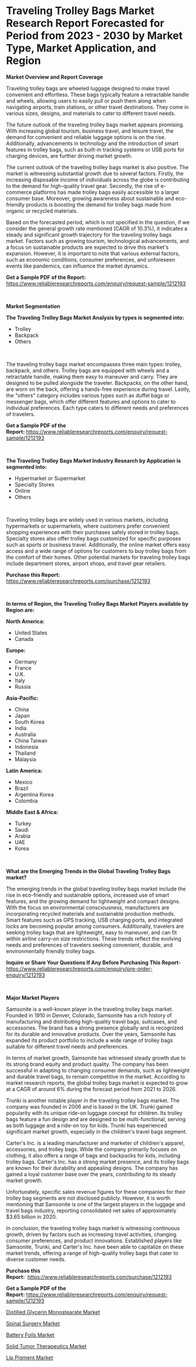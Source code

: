 <p><h1>Traveling Trolley Bags Market Research Report Forecasted for Period from 2023 -  2030 by Market Type, Market Application, and Region</h1></p><p><strong>Market Overview and Report Coverage</strong></p>
<p><p>Traveling trolley bags are wheeled luggage designed to make travel convenient and effortless. These bags typically feature a retractable handle and wheels, allowing users to easily pull or push them along when navigating airports, train stations, or other travel destinations. They come in various sizes, designs, and materials to cater to different travel needs.</p><p>The future outlook of the traveling trolley bags market appears promising. With increasing global tourism, business travel, and leisure travel, the demand for convenient and reliable luggage options is on the rise. Additionally, advancements in technology and the introduction of smart features in trolley bags, such as built-in tracking systems or USB ports for charging devices, are further driving market growth.</p><p>The current outlook of the traveling trolley bags market is also positive. The market is witnessing substantial growth due to several factors. Firstly, the increasing disposable income of individuals across the globe is contributing to the demand for high-quality travel gear. Secondly, the rise of e-commerce platforms has made trolley bags easily accessible to a larger consumer base. Moreover, growing awareness about sustainable and eco-friendly products is boosting the demand for trolley bags made from organic or recycled materials.</p><p>Based on the forecasted period, which is not specified in the question, if we consider the general growth rate mentioned (CAGR of 10.3%), it indicates a steady and significant growth trajectory for the traveling trolley bags market. Factors such as growing tourism, technological advancements, and a focus on sustainable products are expected to drive this market's expansion. However, it is important to note that various external factors, such as economic conditions, consumer preferences, and unforeseen events like pandemics, can influence the market dynamics.</p></p>
<p><strong>Get a Sample PDF of the Report:</strong> <a href="https://www.reliableresearchreports.com/enquiry/request-sample/1212193">https://www.reliableresearchreports.com/enquiry/request-sample/1212193</a></p>
<p>&nbsp;</p>
<p><strong>Market Segmentation</strong></p>
<p><strong>The Traveling Trolley Bags Market Analysis by types is segmented into:</strong></p>
<p><ul><li>Trolley</li><li>Backpack</li><li>Others</li></ul></p>
<p>&nbsp;</p>
<p><p>The traveling trolley bags market encompasses three main types: trolley, backpack, and others. Trolley bags are equipped with wheels and a retractable handle, making them easy to maneuver and carry. They are designed to be pulled alongside the traveler. Backpacks, on the other hand, are worn on the back, offering a hands-free experience during travel. Lastly, the "others" category includes various types such as duffel bags or messenger bags, which offer different features and options to cater to individual preferences. Each type caters to different needs and preferences of travelers.</p></p>
<p><strong>Get a Sample PDF of the Report:</strong>&nbsp;<a href="https://www.reliableresearchreports.com/enquiry/request-sample/1212193">https://www.reliableresearchreports.com/enquiry/request-sample/1212193</a></p>
<p>&nbsp;</p>
<p><strong>The Traveling Trolley Bags Market Industry Research by Application is segmented into:</strong></p>
<p><ul><li>Hypermarket or Supermarket</li><li>Specialty Stores</li><li>Online</li><li>Others</li></ul></p>
<p>&nbsp;</p>
<p><p>Traveling trolley bags are widely used in various markets, including hypermarkets or supermarkets, where customers prefer convenient shopping experiences with their purchases safely stored in trolley bags. Specialty stores also offer trolley bags customized for specific purposes such as sports or business travel. Additionally, the online market offers easy access and a wide range of options for customers to buy trolley bags from the comfort of their homes. Other potential markets for traveling trolley bags include department stores, airport shops, and travel gear retailers.</p></p>
<p><strong>Purchase this Report:</strong>&nbsp; <a href="https://www.reliableresearchreports.com/purchase/1212193">https://www.reliableresearchreports.com/purchase/1212193</a></p>
<p>&nbsp;</p>
<p><strong>In terms of Region, the Traveling Trolley Bags Market Players available by Region are:</strong></p>
<p>
    <p> <strong> North America: </strong>
        <ul>
            <li>United States</li>
            <li>Canada</li>
        </ul>
        </p> 
    <p> <strong> Europe: </strong>
        <ul>
            <li>Germany</li>
            <li>France</li>
            <li>U.K.</li>
            <li>Italy</li>
            <li>Russia</li>
        </ul>
        </p> 
    <p> <strong> Asia-Pacific: </strong>
        <ul>
            <li>China</li>
            <li>Japan</li>
            <li>South Korea</li>
            <li>India</li>
            <li>Australia</li>
            <li>China Taiwan</li>
            <li>Indonesia</li>
            <li>Thailand</li>
            <li>Malaysia</li>
        </ul>
        </p> 
    <p> <strong> Latin America: </strong>
        <ul>
            <li>Mexico</li>
            <li>Brazil</li>
            <li>Argentina Korea</li>
            <li>Colombia</li>
        </ul>
        </p> 
    <p> <strong> Middle East & Africa: </strong>
        <ul>
            <li>Turkey</li>
            <li>Saudi</li>
            <li>Arabia</li>
            <li>UAE</li>
            <li>Korea</li>
        </ul>
    </p>
    </p>
<p>&nbsp;</p>
<p><strong>What are the Emerging Trends in the Global Traveling Trolley Bags market?</strong></p>
<p><p>The emerging trends in the global traveling trolley bags market include the rise in eco-friendly and sustainable options, increased use of smart features, and the growing demand for lightweight and compact designs. With the focus on environmental consciousness, manufacturers are incorporating recycled materials and sustainable production methods. Smart features such as GPS tracking, USB charging ports, and integrated locks are becoming popular among consumers. Additionally, travelers are seeking trolley bags that are lightweight, easy to maneuver, and can fit within airline carry-on size restrictions. These trends reflect the evolving needs and preferences of travelers seeking convenient, durable, and environmentally friendly trolley bags.</p></p>
<p><strong>Inquire or Share Your Questions If Any Before Purchasing This Report</strong>- <a href="https://www.reliableresearchreports.com/enquiry/pre-order-enquiry/1212193">https://www.reliableresearchreports.com/enquiry/pre-order-enquiry/1212193</a></p>
<p>&nbsp;</p>
<p><strong>Major Market Players</strong></p>
<p><p>Samsonite is a well-known player in the traveling trolley bags market. Founded in 1910 in Denver, Colorado, Samsonite has a rich history of manufacturing and distributing high-quality travel bags, suitcases, and accessories. The brand has a strong presence globally and is recognized for its durable and innovative products. Over the years, Samsonite has expanded its product portfolio to include a wide range of trolley bags suitable for different travel needs and preferences.</p><p>In terms of market growth, Samsonite has witnessed steady growth due to its strong brand equity and product quality. The company has been successful in adapting to changing consumer demands, such as lightweight and durable travel bags, to remain competitive in the market. According to market research reports, the global trolley bags market is expected to grow at a CAGR of around 6% during the forecast period from 2021 to 2026.</p><p>Trunki is another notable player in the traveling trolley bags market. The company was founded in 2006 and is based in the UK. Trunki gained popularity with its unique ride-on luggage concept for children. Its trolley bags feature a fun design and are designed to be multi-functional, serving as both luggage and a ride-on toy for kids. Trunki has experienced significant market growth, especially in the children's travel bags segment.</p><p>Carter's Inc. is a leading manufacturer and marketer of children's apparel, accessories, and trolley bags. While the company primarily focuses on clothing, it also offers a range of bags and backpacks for kids, including trolley bags. Carter's Inc. has a strong market presence, and its trolley bags are known for their durability and appealing designs. The company has gained a loyal customer base over the years, contributing to its steady market growth.</p><p>Unfortunately, specific sales revenue figures for these companies for their trolley bag segments are not disclosed publicly. However, it is worth mentioning that Samsonite is one of the largest players in the luggage and travel bags industry, reporting consolidated net sales of approximately $3.65 billion in 2020.</p><p>In conclusion, the traveling trolley bags market is witnessing continuous growth, driven by factors such as increasing travel activities, changing consumer preferences, and product innovations. Established players like Samsonite, Trunki, and Carter's Inc. have been able to capitalize on these market trends, offering a range of high-quality trolley bags that cater to diverse customer needs.</p></p>
<p><strong>Purchase this Report:</strong>&nbsp;&nbsp;<a href="https://www.reliableresearchreports.com/purchase/1212193">https://www.reliableresearchreports.com/purchase/1212193</a></p>
<p></p>
<p><strong>Get a Sample PDF of the Report:</strong>&nbsp;<a href="https://www.reliableresearchreports.com/enquiry/request-sample/1212193">https://www.reliableresearchreports.com/enquiry/request-sample/1212193</a></p>
<p><p><a href="https://medium.com/@chazmonahan2023/distilled-glycerin-monostearate-market-size-growth-forecast-2023-2030-c41fc1aade47">Distilled Glycerin Monostearate Market</a></p><p><a href="https://www.linkedin.com/pulse/spinal-surgery-market-research-report-provides-thorough-kogye/">Spinal Surgery Market</a></p><p><a href="https://github.com/rahu1503/Market-Research-Report-List-1/blob/main/battery-foils-market.md">Battery Foils Market</a></p><p><a href="https://www.linkedin.com/pulse/solid-tumor-therapeutics-market-challenges-opportunities-hcp2e/">Solid Tumor Therapeutics Market</a></p><p><a href="https://medium.com/@jarredmertz2772/lip-pigment-market-size-growth-forecast-2023-2030-001f6eee846f">Lip Pigment Market</a></p></p>